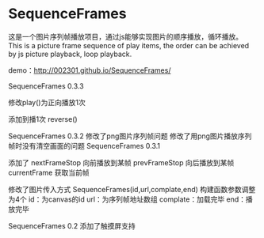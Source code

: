 # SequenceFrames
这是一个图片序列帧播放项目，通过js能够实现图片的顺序播放，循环播放。
This is a picture frame sequence of play items, the order can be achieved by js picture playback, loop playback.

demo：http://002301.github.io/SequenceFrames/


SequenceFrames 0.3.3

修改play()为正向播放1次

添加到播1次
reverse()

SequenceFrames 0.3.2
修改了png图片序列帧问题
修改了用png图片播放序列帧时没有清空画面的问题
SequenceFrames 0.3.1 

添加了
nextFrameStop 向前播放到某帧
prevFrameStop 向后播放到某帧
currentFrame  获取当前帧

修改了图片传入方式
SequenceFrames(id,url,complate,end)
构建函数参数调整为4个
id：为canvas的id
url：为序列帧地址数组
complate：加载完毕
end：播放完毕

SequenceFrames 0.2
添加了触摸屏支持